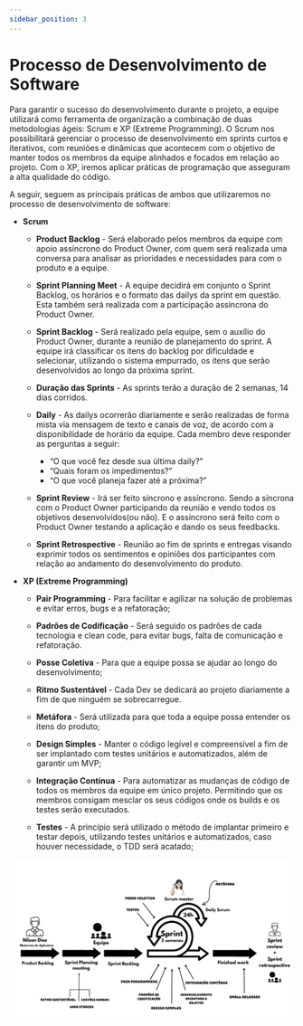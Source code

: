 ```yaml
---
sidebar_position: 3
---
```


# Processo de Desenvolvimento de Software

Para garantir o sucesso do desenvolvimento durante o projeto, a equipe utilizará como ferramenta de organização a combinação de duas metodologias ágeis: Scrum e XP (Extreme Programming). O Scrum nos possibilitará gerenciar o processo de desenvolvimento em sprints curtos e iterativos, com reuniões e dinâmicas que acontecem com o objetivo de manter todos os membros da equipe alinhados e focados em relação ao projeto. Com o XP, iremos aplicar práticas de programação que asseguram a alta qualidade do código.

A seguir, seguem as principais práticas de ambos que utilizaremos no processo de desenvolvimento de software:


- **Scrum**
    - **Product Backlog** - Será elaborado pelos membros da equipe com apoio assíncrono do Product Owner, com quem será realizada uma conversa para analisar as prioridades e necessidades para com o produto e a equipe.

    - **Sprint Planning Meet** - A equipe decidirá em conjunto o Sprint Backlog, os horários e o formato das dailys da sprint em questão. Esta também será realizada com a participação assíncrona do Product Owner.

    - **Sprint Backlog** - Será realizado pela equipe, sem o auxílio do Product Owner, durante a reunião de planejamento do sprint. A equipe irá classificar os itens do backlog por dificuldade e selecionar, utilizando o sistema empurrado, os itens que serão desenvolvidos ao longo da próxima sprint.

    - **Duração das Sprints** - As sprints terão a duração de 2 semanas, 14 dias corridos. 

    - **Daily** - As dailys ocorrerão diariamente e serão realizadas de forma mista via mensagem de texto e canais de voz, de acordo com a disponibilidade de horário da equipe. Cada membro deve responder as perguntas a seguir: 
        - “O que você fez desde sua última daily?”
        - “Quais foram os impedimentos?”
        - “O que você planeja fazer até a próxima?”

    - **Sprint Review** - Irá ser feito síncrono e assíncrono. Sendo a síncrona com o Product Owner participando da reunião e vendo todos os objetivos desenvolvidos(ou não). E o assíncrono será feito com o Product Owner testando a aplicação e dando os seus feedbacks.

    - **Sprint Retrospective** - Reunião ao fim de sprints e entregas visando exprimir todos os sentimentos e opiniões dos participantes com relação ao andamento do desenvolvimento do produto.


- **XP (Extreme Programming)**
    - **Pair Programming** - Para facilitar e agilizar na solução de problemas e evitar erros, bugs e a refatoração;
    
    - **Padrões de Codificação** - Será seguido os padrões de cada tecnologia e clean code, para evitar bugs, falta de comunicação e refatoração.
    
    - **Posse Coletiva** - Para que a equipe possa se ajudar ao longo do desenvolvimento;
    
    - **Ritmo Sustentável** - Cada Dev se dedicará ao projeto diariamente a fim de que ninguém se sobrecarregue.
    
    - **Metáfora** - Será utilizada para que toda a equipe possa entender os itens do produto;
    
    - **Design Simples** - Manter o código legível e compreensível a fim de ser implantado com testes unitários e automatizados, além de garantir um MVP;
    
    - **Integração Contínua** - Para automatizar as mudanças de código de todos os membros da equipe em único projeto. Permitindo que os membros consigam mesclar os seus códigos onde os builds e os testes serão executados.
    
    - **Testes** - A princípio será utilizado o método de implantar primeiro e testar depois, utilizando testes unitários e automatizados, caso houver necessidade, o TDD será acatado;


![Scrum Process](img/scrum-xp.png)
